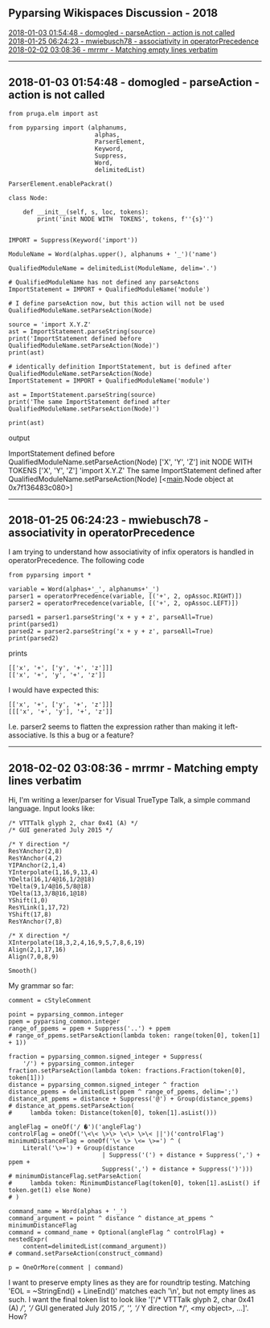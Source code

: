 ## Pyparsing Wikispaces Discussion - 2018

[2018-01-03 01:54:48 - domogled - parseAction  - action is not called](./#2018-01-03-015448---domogled---parseaction----action-is-not-called)  
[2018-01-25 06:24:23 - mwiebusch78 - associativity in operatorPrecedence](./#2018-01-25-062423---mwiebusch78---associativity-in-operatorprecedence)  
[2018-02-02 03:08:36 - mrrmr - Matching empty lines verbatim](./#2018-02-02-030836---mrrmr---matching-empty-lines-verbatim)  

---
## 2018-01-03 01:54:48 - domogled - parseAction  - action is not called


    from pruga.elm import ast
    
    from pyparsing import (alphanums,
                            alphas,
                            ParserElement,
                            Keyword,
                            Suppress,
                            Word,
                            delimitedList)
    
    ParserElement.enablePackrat()
    
    class Node:
    
        def __init__(self, s, loc, tokens):
            print('init NODE WITH  TOKENS', tokens, f''{s}'')
    
    
    IMPORT = Suppress(Keyword('import'))
    
    ModuleName = Word(alphas.upper(), alphanums + '_')('name')
    
    QualifiedModuleName = delimitedList(ModuleName, delim='.')
    
    # QualifiedModuleName has not defined any parseActons
    ImportStatement = IMPORT + QualifiedModuleName('module') 
    
    # I define parseAction now, but this action will not be used
    QualifiedModuleName.setParseAction(Node)
    
    source = 'import X.Y.Z'
    ast = ImportStatement.parseString(source)
    print('ImportStatement defined before QualifiedModuleName.setParseAction(Node)')
    print(ast)
    
    # identically definition ImportStatement, but is defined after QualifiedModuleName.setParseAction(Node)
    ImportStatement = IMPORT + QualifiedModuleName('module') 
    
    ast = ImportStatement.parseString(source)
    print('The same ImportStatement defined after QualifiedModuleName.setParseAction(Node)')
    
    print(ast)
    


output

ImportStatement defined before QualifiedModuleName.setParseAction(Node)
['X', 'Y', 'Z']
init NODE WITH  TOKENS ['X', 'Y', 'Z'] 'import X.Y.Z'
The same ImportStatement defined after QualifiedModuleName.setParseAction(Node)
[\<<u>main</u>.Node object at 0x7f136483c080\>]


---
## 2018-01-25 06:24:23 - mwiebusch78 - associativity in operatorPrecedence
I am trying to understand how associativity of infix operators is handled in operatorPrecedence. The following code



    from pyparsing import *
    
    variable = Word(alphas+'_', alphanums+'_')
    parser1 = operatorPrecedence(variable, [('+', 2, opAssoc.RIGHT)])
    parser2 = operatorPrecedence(variable, [('+', 2, opAssoc.LEFT)])
    
    parsed1 = parser1.parseString('x + y + z', parseAll=True)
    print(parsed1)
    parsed2 = parser2.parseString('x + y + z', parseAll=True)
    print(parsed2)


prints



    [['x', '+', ['y', '+', 'z']]]
    [['x', '+', 'y', '+', 'z']]


I would have expected this:



    [['x', '+', ['y', '+', 'z']]]
    [[['x', '+', 'y'], '+', 'z']]


I.e. parser2 seems to flatten the expression rather than making it left-associative. Is this a bug or a feature?


---
## 2018-02-02 03:08:36 - mrrmr - Matching empty lines verbatim
Hi,
I'm writing a lexer/parser for Visual TrueType Talk, a simple command language. Input looks like:


    /* VTTTalk glyph 2, char 0x41 (A) */
    /* GUI generated July 2015 */
    
    /* Y direction */
    ResYAnchor(2,8)
    ResYAnchor(4,2)
    YIPAnchor(2,1,4)
    YInterpolate(1,16,9,13,4)
    YDelta(16,1/4@16,1/2@18)
    YDelta(9,1/4@16,5/8@18)
    YDelta(13,3/8@16,1@18)
    YShift(1,0)
    ResYLink(1,17,72)
    YShift(17,8)
    ResYAnchor(7,8)
    
    /* X direction */
    XInterpolate(18,3,2,4,16,9,5,7,8,6,19)
    Align(2,1,17,16)
    Align(7,0,8,9)
    
    Smooth()


My grammar so far:


    comment = cStyleComment
    
    point = pyparsing_common.integer
    ppem = pyparsing_common.integer
    range_of_ppems = ppem + Suppress('..') + ppem
    # range_of_ppems.setParseAction(lambda token: range(token[0], token[1] + 1))
    
    fraction = pyparsing_common.signed_integer + Suppress(
        '/') + pyparsing_common.integer
    fraction.setParseAction(lambda token: fractions.Fraction(token[0], token[1]))
    distance = pyparsing_common.signed_integer ^ fraction
    distance_ppems = delimitedList(ppem ^ range_of_ppems, delim=';')
    distance_at_ppems = distance + Suppress('@') + Group(distance_ppems)
    # distance_at_ppems.setParseAction(
    #     lambda token: Distance(token[0], token[1].asList()))
    
    angleFlag = oneOf('/ �')('angleFlag')
    controlFlag = oneOf('\<\< \>\> \<\> \>\< ||')('controlFlag')
    minimumDistanceFlag = oneOf('\< \> \<= \>=') ^ (
        Literal('\>=') + Group(distance
                              | Suppress('(') + distance + Suppress(',') + ppem +
                              Suppress(',') + distance + Suppress(')')))
    # minimumDistanceFlag.setParseAction(
    #     lambda token: MinimumDistanceFlag(token[0], token[1].asList() if token.get(1) else None)
    # )
    
    command_name = Word(alphas + '_')
    command_argument = point ^ distance ^ distance_at_ppems ^ minimumDistanceFlag
    command = command_name + Optional(angleFlag ^ controlFlag) + nestedExpr(
        content=delimitedList(command_argument))
    # command.setParseAction(construct_command)
    
    p = OneOrMore(comment | command)


I want to preserve empty lines as they are for roundtrip testing. Matching 'EOL = ~StringEnd() + LineEnd()' matches each '\n', but not empty lines as such. I want the final token list to look like '['/* VTTTalk glyph 2, char 0x41 (A) */', '/* GUI generated July 2015 */', '', '/* Y direction */', \<my object\>, ...]'. How?




